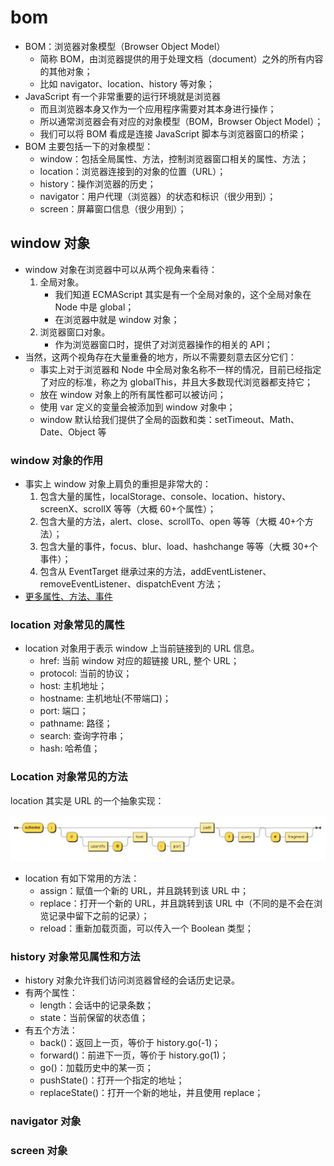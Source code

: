 # bom

- BOM：浏览器对象模型（Browser Object Model）
  - 简称 BOM，由浏览器提供的用于处理文档（document）之外的所有内容的其他对象；
  - 比如 navigator、location、history 等对象；
- JavaScript 有一个非常重要的运行环境就是浏览器
  - 而且浏览器本身又作为一个应用程序需要对其本身进行操作；
  - 所以通常浏览器会有对应的对象模型（BOM，Browser Object Model）；
  - 我们可以将 BOM 看成是连接 JavaScript 脚本与浏览器窗口的桥梁；
- BOM 主要包括一下的对象模型：
  - window：包括全局属性、方法，控制浏览器窗口相关的属性、方法；
  - location：浏览器连接到的对象的位置（URL）；
  - history：操作浏览器的历史；
  - navigator：用户代理（浏览器）的状态和标识（很少用到）；
  - screen：屏幕窗口信息（很少用到）；

## window 对象

- window 对象在浏览器中可以从两个视角来看待：
  1. 全局对象。
     - 我们知道 ECMAScript 其实是有一个全局对象的，这个全局对象在 Node 中是 global；
     - 在浏览器中就是 window 对象；
  2. 浏览器窗口对象。
     - 作为浏览器窗口时，提供了对浏览器操作的相关的 API；
- 当然，这两个视角存在大量重叠的地方，所以不需要刻意去区分它们：
  - 事实上对于浏览器和 Node 中全局对象名称不一样的情况，目前已经指定了对应的标准，称之为 globalThis，并且大多数现代浏览器都支持它；
  - 放在 window 对象上的所有属性都可以被访问；
  - 使用 var 定义的变量会被添加到 window 对象中；
  - window 默认给我们提供了全局的函数和类：setTimeout、Math、Date、Object 等

### window 对象的作用

- 事实上 window 对象上肩负的重担是非常大的：
  1. 包含大量的属性，localStorage、console、location、history、screenX、scrollX 等等（大概 60+个属性）；
  2. 包含大量的方法，alert、close、scrollTo、open 等等（大概 40+个方法）；
  3. 包含大量的事件，focus、blur、load、hashchange 等等（大概 30+个事件）；
  4. 包含从 EventTarget 继承过来的方法，addEventListener、removeEventListener、dispatchEvent 方法；
- [更多属性、方法、事件](https://developer.mozilla.org/zh-CN/docs/Web/API/Window)

### location 对象常见的属性

- location 对象用于表示 window 上当前链接到的 URL 信息。
  - href: 当前 window 对应的超链接 URL, 整个 URL；
  - protocol: 当前的协议；
  - host: 主机地址；
  - hostname: 主机地址(不带端口)；
  - port: 端口；
  - pathname: 路径；
  - search: 查询字符串；
  - hash: 哈希值；

### Location 对象常见的方法

location 其实是 URL 的一个抽象实现：

![location](/img/web/javascript/js-base/bom/location.jpg)

- location 有如下常用的方法：
  - assign：赋值一个新的 URL，并且跳转到该 URL 中；
  - replace：打开一个新的 URL，并且跳转到该 URL 中（不同的是不会在浏览记录中留下之前的记录）；
  - reload：重新加载页面，可以传入一个 Boolean 类型；

### history 对象常见属性和方法

- history 对象允许我们访问浏览器曾经的会话历史记录。
- 有两个属性：
  - length：会话中的记录条数；
  - state：当前保留的状态值；
- 有五个方法：
  - back()：返回上一页，等价于 history.go(-1)；
  - forward()：前进下一页，等价于 history.go(1)；
  - go()：加载历史中的某一页；
  - pushState()：打开一个指定的地址；
  - replaceState()：打开一个新的地址，并且使用 replace；

### navigator 对象

### screen 对象
